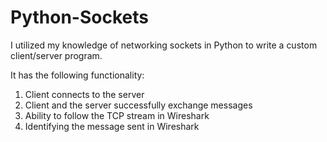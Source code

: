 # Python-Sockets
 
I utilized my knowledge of networking sockets in Python to write a custom client/server program.  
 
It has the following functionality: 
 
1) Client connects to the server
2) Client and the server successfully exchange messages
3) Ability to follow the TCP stream in Wireshark
4) Identifying the message sent in Wireshark
